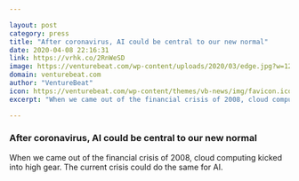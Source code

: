 ```yaml
---

layout: post
category: press
title: "After coronavirus, AI could be central to our new normal"
date: 2020-04-08 22:16:31
link: https://vrhk.co/2RnWeSD
image: https://venturebeat.com/wp-content/uploads/2020/03/edge.jpg?w=1200&strip=all
domain: venturebeat.com
author: "VentureBeat"
icon: https://venturebeat.com/wp-content/themes/vb-news/img/favicon.ico
excerpt: "When we came out of the financial crisis of 2008, cloud computing kicked into high gear. The current crisis could do the same for AI."

---
```


### After coronavirus, AI could be central to our new normal

When we came out of the financial crisis of 2008, cloud computing kicked into high gear. The current crisis could do the same for AI.